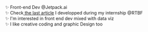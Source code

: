  ✨ Front-end Dev @Jetpack.ai <br>
 ✨ Check<a href="https://www.rtbf.be/article/quelque-chose-a-change-dans-la-musique-pop-ces-dernieres-annees-arriverez-vous-a-deviner-de-quoi-il-s-agit-11257810"> the last article</a> I developped during my internship @RTBF<br>
 ✨ I'm interested in front end dev mixed with data viz<br>
 ✨ I like creative coding and graphic Design too <br>


<!---
Yheloww/Yheloww is a ✨ special ✨ repository because its `README.md` (this file) appears on your GitHub profile.
You can click the Preview link to take a look at your changes.
--->
